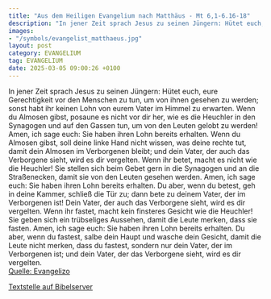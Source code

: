 ```yaml
---
title: "Aus dem Heiligen Evangelium nach Matthäus - Mt 6,1-6.16-18"
description: "In jener Zeit sprach Jesus zu seinen Jüngern: Hütet euch, eure Gerechtigkeit vor den Menschen zu tun, um von ihnen gesehen zu werden; sonst habt ihr keinen Lohn von eurem Vater im Himmel zu erwarten. Wenn du Almosen gibst, posaune es nicht vor dir her, wie es die Heuchler in den ...."
images:
- "/symbols/evangelist_matthaeus.jpg"
layout: post
category: EVANGELIUM
tag: EVANGELIUM
date: 2025-03-05 09:00:26 +0100
---
```

In jener Zeit sprach Jesus zu seinen Jüngern: Hütet euch, eure Gerechtigkeit vor den Menschen zu tun, um von ihnen gesehen zu werden; sonst habt ihr keinen Lohn von eurem Vater im Himmel zu erwarten.
Wenn du Almosen gibst, posaune es nicht vor dir her, wie es die Heuchler in den Synagogen und auf den Gassen tun, um von den Leuten gelobt zu werden! Amen, ich sage euch: Sie haben ihren Lohn bereits erhalten.<!--more-->
Wenn du Almosen gibst, soll deine linke Hand nicht wissen, was deine rechte tut,
damit dein Almosen im Verborgenen bleibt; und dein Vater, der auch das Verborgene sieht, wird es dir vergelten.
Wenn ihr betet, macht es nicht wie die Heuchler! Sie stellen sich beim Gebet gern in die Synagogen und an die Straßenecken, damit sie von den Leuten gesehen werden. Amen, ich sage euch: Sie haben ihren Lohn bereits erhalten.
Du aber, wenn du betest, geh in deine Kammer, schließ die Tür zu; dann bete zu deinem Vater, der im Verborgenen ist! Dein Vater, der auch das Verborgene sieht, wird es dir vergelten.
Wenn ihr fastet, macht kein finsteres Gesicht wie die Heuchler! Sie geben sich ein trübseliges Aussehen, damit die Leute merken, dass sie fasten. Amen, ich sage euch: Sie haben ihren Lohn bereits erhalten.
Du aber, wenn du fastest, salbe dein Haupt und wasche dein Gesicht,
damit die Leute nicht merken, dass du fastest, sondern nur dein Vater, der im Verborgenen ist; und dein Vater, der das Verborgene sieht, wird es dir vergelten.<br>
[Quelle: Evangelizo](https://evangeliumtagfuertag.org/DE/gospel)

[Textstelle auf Bibelserver](https://www.bibleserver.com/EU/Matthäus6,1-6.16-18)
